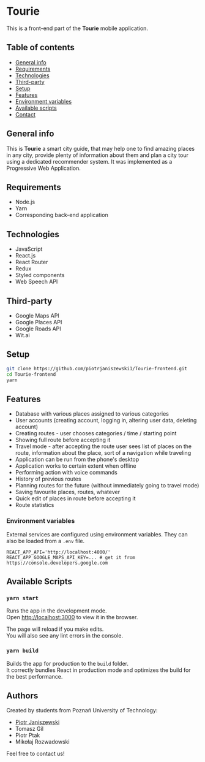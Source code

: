 # **Tourie**

This is a front-end part of the **Tourie** mobile application.

## Table of contents
* [General info](#general-info)
* [Requirements](#requirements)
* [Technologies](#technologies)
* [Third-party](#third-party)
* [Setup](#setup)
* [Features](#features)
* [Environment variables](#environment-variables)
* [Available scripts](#available-scripts)
* [Contact](#contact)

## General info

This is **Tourie** a smart city guide, that may help one to find amazing places in any city, provide plenty of information about them and plan a city tour using a dedicated recommender system. It was implemented as a Progressive Web Application.

## Requirements
* Node.js
* Yarn
* Corresponding back-end application

## Technologies
* JavaScript
* React.js
* React Router
* Redux
* Styled components
* Web Speech API

## Third-party
* Google Maps API
* Google Places API
* Google Roads API
* Wit.ai

## Setup
```bash
git clone https://github.com/piotrjaniszewski1/Tourie-frontend.git
cd Tourie-frontend
yarn
```

## Features
* Database with various places assigned to various categories
* User accounts (creating account, logging in, altering user data, deleting account)
* Creating routes - user chooses categories / time / starting point
* Showing full route before accepting it
* Travel mode - after accepting the route user sees list of places on the route, information about the place, sort of a navigation while traveling
* Application can be run from the phone's desktop
* Application works to certain extent when offline
* Performing action with voice commands
* History of previous routes
* Planning routes for the future (without immediately going to travel mode)
* Saving favourite places, routes, whatever
* Quick edit of places in route before accepting it
* Route statistics

### Environment variables

External services are configured using environment variables.
They can also be loaded from a `.env` file.

```text
REACT_APP_API='http://localhost:4000/'
REACT_APP_GOOGLE_MAPS_API_KEY=... # get it from https://console.developers.google.com
```

## Available Scripts

### `yarn start`

Runs the app in the development mode.<br>
Open [http://localhost:3000](http://localhost:3000) to view it in the browser.

The page will reload if you make edits.<br>
You will also see any lint errors in the console.

### `yarn build`

Builds the app for production to the `build` folder.<br>
It correctly bundles React in production mode and optimizes the build for the best performance.

## Authors
Created by students from Poznań University of Technology:
* [Piotr Janiszewski](mailto:1piotr.janiszewski@gmail.com)
* Tomasz Gil
* Piotr Ptak
* Mikołaj Rozwadowski

Feel free to contact us!


